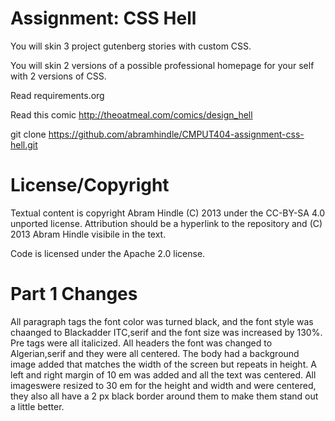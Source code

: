 Assignment: CSS Hell
====================

You will skin 3 project gutenberg stories with custom CSS.

You will skin 2 versions of a possible professional homepage for your
self with 2 versions of CSS.

Read requirements.org

Read this comic http://theoatmeal.com/comics/design_hell

git clone https://github.com/abramhindle/CMPUT404-assignment-css-hell.git

License/Copyright
=================

Textual content is copyright Abram Hindle (C) 2013 under the CC-BY-SA
4.0 unported license. Attribution should be a hyperlink to the
repository and (C) 2013 Abram Hindle visibile in the text.

Code is licensed under the Apache 2.0 license.

Part 1 Changes
=================

All paragraph tags the font color was turned black, and the font style was chaanged to Blackadder ITC,serif and the font size was increased by 130%.  Pre tags were all italicized.  All headers the font was changed to Algerian,serif and they were all centered. The body  had a background image added that matches the width of the screen but repeats in height. A left and right margin of 10 em was added and all the text was centered.  All imageswere resized to 30 em for the height and width and were centered, they also all have a 2 px black border around them to make them stand out a little better.

